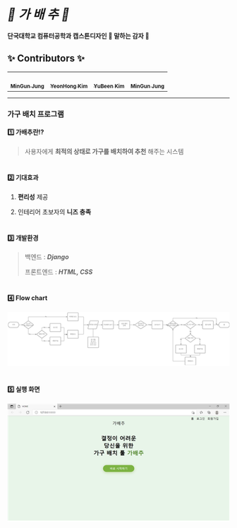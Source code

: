 *🎈 가 배 추 🎈*
==============
#### 단국대학교 컴퓨터공학과 캡스톤디자인  🥔 말하는 감자 🥔  

## ✨ Contributors ✨

<!-- ALL-CONTRIBUTORS-LIST:START - Do not remove or modify this section -->
<!-- prettier-ignore-start -->
<!-- markdownlint-disable -->
<table>
  <tr>
    <td align="center"><a href="https://github.com/JayDwk"><img src="https://avatars.githubusercontent.com/u/83630504?v=4" width="100px;" alt=""/><br /><sub><b>MinGun Jung</b></sub></a><br /> <td align="center"><a href="https://github.com/kimyeonhong00"><img src="https://avatars.githubusercontent.com/u/63278864?v=4" width="100px;" alt=""/><br /><sub><b>YeonHong Kim</b></sub></a><br /> <td align="center"><a href="https://github.com/dbqls200"><img src="https://avatars.githubusercontent.com/u/87077859?v=4" width="100px;" alt=""/><br /><sub><b>YuBeen Kim</b></sub></a><br /><td align="center"><a href="https://github.com/sssuunnnm"><img src="https://avatars.githubusercontent.com/u/63292816?v=4" width="100px;" alt=""/><br /><sub><b>MinGun Jung</b></sub></a><br />
</table>
  
-----


### 가구 배치 프로그램

  

#### 1️⃣ 가배추란⁉
> 사용자에게 __최적의 상태로 가구를 배치하여 추천__ 해주는 시스템
  
#  
#### 2️⃣ 기대효과
1. __편리성__ 제공


2. 인테리어 초보자의 __니즈 충족__

#
#### 3️⃣ 개발환경
> 백엔드  :  __*Django*__
> 
> 프론트엔드 : __*HTML, CSS*__
> 
> 
#
#### 4️⃣ Flow chart

![img_1.png](img_1.png)

#

#### 5️⃣ 실행 화면

![img.png](img.png)

